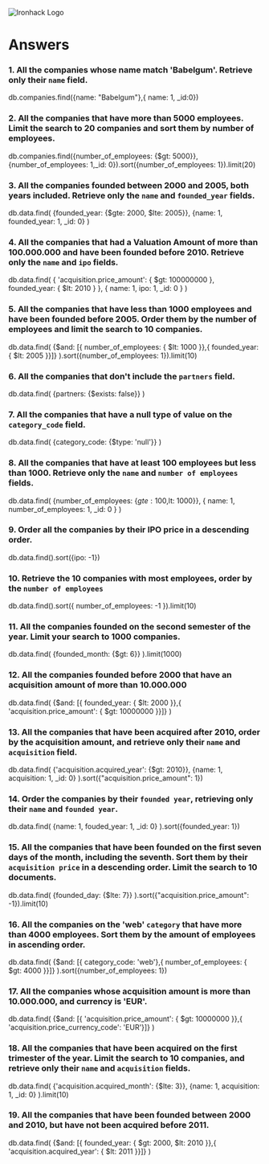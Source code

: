 ![Ironhack Logo](https://i.imgur.com/1QgrNNw.png)

# Answers

### 1. All the companies whose name match 'Babelgum'. Retrieve only their `name` field.

db.companies.find({name: "Babelgum"},{ name: 1, _id:0})

### 2. All the companies that have more than 5000 employees. Limit the search to 20 companies and sort them by **number of employees**.

db.companies.find({number_of_employees: {$gt: 5000}},{number_of_employees: 1,_id: 0}).sort({number_of_employees: 1}).limit(20)

### 3. All the companies founded between 2000 and 2005, both years included. Retrieve only the `name` and `founded_year` fields.

db.data.find(
  {founded_year: {$gte: 2000, $lte: 2005}},
  {name: 1, founded_year: 1, _id: 0}
)

### 4. All the companies that had a Valuation Amount of more than 100.000.000 and have been founded before 2010. Retrieve only the `name` and `ipo` fields.

db.data.find(
  { 'acquisition.price_amount': { $gt: 100000000 }, founded_year: { $lt: 2010 } },
  { name: 1, ipo: 1, _id: 0 }
)

### 5. All the companies that have less than 1000 employees and have been founded before 2005. Order them by the number of employees and limit the search to 10 companies.

db.data.find(
  {$and: [{ number_of_employees: { $lt: 1000 }},{ founded_year: { $lt: 2005 }}]}
).sort({number_of_employees: 1}).limit(10)

### 6. All the companies that don't include the `partners` field.

db.data.find(
    {partners: {$exists: false}}
)

### 7. All the companies that have a null type of value on the `category_code` field.

db.data.find(
  {category_code: {$type: 'null'}}
)

### 8. All the companies that have at least 100 employees but less than 1000. Retrieve only the `name` and `number of employees` fields.

db.data.find(
  {number_of_employees: {$gte: 100,$lt: 1000}},
  { name: 1, number_of_employees: 1, _id: 0 }
)

### 9. Order all the companies by their IPO price in a descending order.

db.data.find().sort({ipo: -1})

### 10. Retrieve the 10 companies with most employees, order by the `number of employees`

db.data.find().sort({ number_of_employees: -1 }).limit(10)

### 11. All the companies founded on the second semester of the year. Limit your search to 1000 companies.

db.data.find(
  {founded_month: {$gt: 6}}
).limit(1000)

### 12. All the companies founded before 2000 that have an acquisition amount of more than 10.000.000

db.data.find(
  {$and: [{ founded_year: { $lt: 2000 }},{ 'acquisition.price_amount': { $gt: 10000000 }}]}
)

### 13. All the companies that have been acquired after 2010, order by the acquisition amount, and retrieve only their `name` and `acquisition` field.

db.data.find(
  {'acquisition.acquired_year': {$gt: 2010}},
  {name: 1, acquisition: 1, _id: 0}
).sort({"acquisition.price_amount": 1})

### 14. Order the companies by their `founded year`, retrieving only their `name` and `founded year`.

db.data.find(
    {name: 1, fouded_year: 1, _id: 0}
).sort({founded_year: 1})

### 15. All the companies that have been founded on the first seven days of the month, including the seventh. Sort them by their `acquisition price` in a descending order. Limit the search to 10 documents.

db.data.find(
  {founded_day: {$lte: 7}}
).sort({"acquisition.price_amount": -1}).limit(10)

### 16. All the companies on the 'web' `category` that have more than 4000 employees. Sort them by the amount of employees in ascending order.

db.data.find(
  {$and: [{ category_code: 'web'},{ number_of_employees: { $gt: 4000 }}]}
).sort({number_of_employees: 1})

### 17. All the companies whose acquisition amount is more than 10.000.000, and currency is 'EUR'.

db.data.find(
  {$and: [{ 'acquisition.price_amount': { $gt: 10000000 }},{ 'acquisition.price_currency_code': 'EUR'}]}
)

### 18. All the companies that have been acquired on the first trimester of the year. Limit the search to 10 companies, and retrieve only their `name` and `acquisition` fields.

db.data.find(
  {'acquisition.acquired_month': {$lte: 3}},
  {name: 1, acquisition: 1, _id: 0}
).limit(10)

### 19. All the companies that have been founded between 2000 and 2010, but have not been acquired before 2011.

db.data.find(
  {$and: [{ founded_year: { $gt: 2000, $lt: 2010 }},{ 'acquisition.acquired_year': { $lt: 2011 }}]}
)
